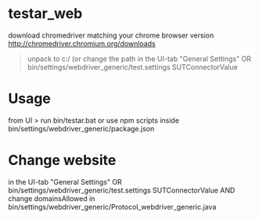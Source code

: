 # testar_web

download chromedriver matching your chrome browser version
http://chromedriver.chromium.org/downloads
> unpack to c:/ (or change the path in the UI-tab "General Settings" OR bin/settings/webdriver_generic/test.settings SUTConnectorValue

# Usage
from UI > run bin/testar.bat
or
use npm scripts inside bin/settings/webdriver_generic/package.json

# Change website
in the UI-tab "General Settings" OR bin/settings/webdriver_generic/test.settings SUTConnectorValue
AND
change domainsAllowed in bin/settings/webdriver_generic/Protocol_webdriver_generic.java


